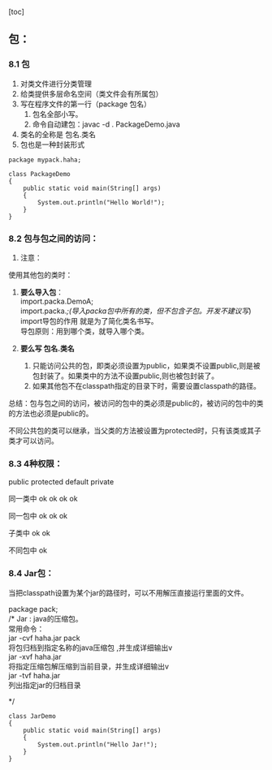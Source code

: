[toc]
## 包：
### 8.1 包
1. 对类文件进行分类管理
2. 给类提供多层命名空间（类文件会有所属包）
3. 写在程序文件的第一行（package 包名）
   1. 包名全部小写。
   2. 命令自动建包：javac -d . PackageDemo.java
4. 类名的全称是 包名.类名
5. 包也是一种封装形式
```
package mypack.haha;

class PackageDemo  
{
    public static void main(String[] args) 
    {
        System.out.println("Hello World!");
    }
}
```
### 8.2 包与包之间的访问：
1. 注意：

使用其他包的类时：
1. **要么导入包**：</br>
import.packa.DemoA;</br>
import.packa.*;(导入packa包中所有的类，但不包含子包。开发不建议写*) </br>
import导包的作用 就是为了简化类名书写。</br>
导包原则：用到哪个类，就导入哪个类。</br>

2. **要么写 包名.类名**
   1. 只能访问公共的包，即类必须设置为public，如果类不设置public,则是被包封装了。如果类中的方法不设置public,则也被包封装了。
   2. 如果其他包不在classpath指定的目录下时，需要设置classpath的路径。

总结：包与包之间的访问，被访问的包中的类必须是public的，被访问的包中的类的方法也必须是public的。

不同公共包的类可以继承，当父类的方法被设置为protected时，只有该类或其子类才可以访问。
### 8.3 4种权限：
public protected default private

同一类中 ok  ok ok ok

同一包中 ok ok ok

子类中 ok ok

不同包中 ok

### 8.4 Jar包：
当把classpath设置为某个jar的路径时，可以不用解压直接运行里面的文件。

package pack;</br>
/*
Jar : java的压缩包。</br>
常用命令：</br>
jar -cvf haha.jar pack </br>  将包归档到指定名称的java压缩包 ,并生成详细输出v</br>
jar -xvf haha.jar           </br> 将指定压缩包解压缩到当前目录，并生成详细输出v</br>
jar -tvf haha.jar             </br> 列出指定jar的归档目录</br>

*/
```
class JarDemo  
{
    public static void main(String[] args) 
    {
        System.out.println("Hello Jar!");
    }
}
```
